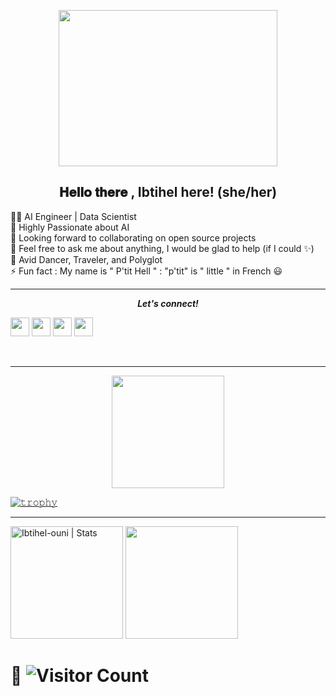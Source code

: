 <p align="center">
    <img src="https://user-images.githubusercontent.com/58151963/107021205-26e87c80-67a4-11eb-9b36-4e4337b3717b.gif" height="250px" width="350px">
</p>
<h2 align="center"> 𝐇𝐞𝐥𝐥𝐨 𝐭𝐡𝐞𝐫𝐞 , Ibtihel here! (she/her) </h2>

👩‍💻 AI Engineer | Data Scientist \
🚀 Highly Passionate about AI \
👯 Looking forward to collaborating on open source projects \
💬 Feel free to ask me about anything, I would be glad to help (if I could ✨)\
💙 Avid Dancer, Traveler, and Polyglot\
⚡ Fun fact : My name is " P'tit Hell " : "p'tit" is " little " in French 😃 

<hr />

<p align="center">
  <b><i>Let's connect!</i></b>
  
  [<img height="30" src="https://img.shields.io/badge/linkedin-blue.svg?&style=for-the-badge&logo=linkedin&logoColor=white" />][LinkedIn]
  [<img height="30" src="https://img.shields.io/badge/twitter-%231DA1F2.svg?&style=for-the-badge&logo=twitter&logoColor=white" />][twitter]
  [<img height="30" src = "https://img.shields.io/badge/Youtube-%23E4405F.svg?&style=for-the-badge&logo=Youtube&logoColor=white">][Youtube] 
  [<img height="30" src = "https://img.shields.io/badge/Facebook-036be4.svg?&style=for-the-badge&logo=facebook&logoColor=white">][Facebook]
  
  <br />
  </p>
  
<hr />

<p align="center"> 

<!-- streak and trophies -->

  <img height="180em" align="center" src="https://github-readme-streak-stats.herokuapp.com/?user=Ibtihel-ouni&theme=dark&hide_border=true"/>

</p>

[![𝚝𝚛𝚘𝚙𝚑𝚢](https://github-profile-trophy.vercel.app/?username=Ibtihel-ouni&column=8&margin-w=35&margin-h=35&no-bg=true&no-frame=true&theme=radical)](https://github.com/Ibtihel-ouni)

<hr>

  <img height="180em" src="https://github-readme-stats.vercel.app/api?username=Ibtihel-ouni&show_icons=true&theme=gotham" alt="Ibtihel-ouni | Stats" />

  <img height="180em" src="https://github-readme-stats.vercel.app/api/top-langs/?username=Ibtihel-ouni&layout=compact&langs_count=5&theme=gotham"/>
</p>


 # 🔭  ![Visitor Count](https://profile-counter.glitch.me/{Ibtihel-ouni}/count.svg)
 
 
[twitter]: https://twitter.com/ibtihel_ouni
[youtube]: https://www.youtube.com/channel/UCuOTyrYbh91uCFNd-4znObQ
[gmail]: https://gmail.com
[linkedin]: https://www.linkedin.com/in/ibtihel-ouni-009b9a172/
[Facebook]: https://www.facebook.com/btii.hal/
